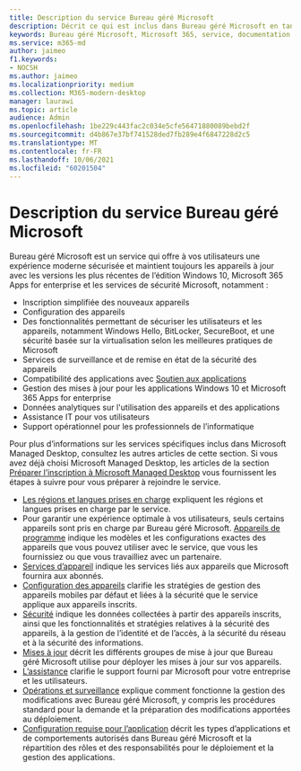 ```yaml
---
title: Description du service Bureau géré Microsoft
description: Décrit ce qui est inclus dans Bureau géré Microsoft en tant que service
keywords: Bureau géré Microsoft, Microsoft 365, service, documentation
ms.service: m365-md
author: jaimeo
f1.keywords:
- NOCSH
ms.author: jaimeo
ms.localizationpriority: medium
ms.collection: M365-modern-desktop
manager: laurawi
ms.topic: article
audience: Admin
ms.openlocfilehash: 1be229c443fac2c034e5cfe56471880089bebd2f
ms.sourcegitcommit: d4b867e37bf741528ded7fb289e4f6847228d2c5
ms.translationtype: MT
ms.contentlocale: fr-FR
ms.lasthandoff: 10/06/2021
ms.locfileid: "60201504"
---
```

# <a name="microsoft-managed-desktop-service-description"></a>Description du service Bureau géré Microsoft

Bureau géré Microsoft est un service qui offre à vos utilisateurs une expérience moderne sécurisée et maintient toujours les appareils à jour avec les versions les plus récentes de l’édition Windows 10, Microsoft 365 Apps for enterprise et les services de sécurité Microsoft, notamment :

- Inscription simplifiée des nouveaux appareils
- Configuration des appareils
- Des fonctionnalités permettant de sécuriser les utilisateurs et les appareils, notamment Windows Hello, BitLocker, SecureBoot, et une sécurité basée sur la virtualisation selon les meilleures pratiques de Microsoft
- Services de surveillance et de remise en état de la sécurité des appareils
- Compatibilité des applications avec [Soutien aux applications](/fasttrack/products-and-capabilities#app-assure)
- Gestion des mises à jour pour les applications Windows 10 et Microsoft 365 Apps for enterprise
- Données analytiques sur l'utilisation des appareils et des applications
- Assistance IT pour vos utilisateurs
- Support opérationnel pour les professionnels de l’informatique

Pour plus d’informations sur les services spécifiques inclus dans Microsoft Managed Desktop, consultez les autres articles de cette section. Si vous avez déjà choisi Microsoft Managed Desktop, les articles de la section [Préparer l’inscription à Microsoft Managed Desktop](../get-ready/index.md) vous fournissent les étapes à suivre pour vous préparer à rejoindre le service.

- [Les régions et langues prises en charge](regions-languages.md) expliquent les régions et langues prises en charge par le service.
- Pour garantir une expérience optimale à vos utilisateurs, seuls certains appareils sont pris en charge par Bureau géré Microsoft. [Appareils de programme](device-list.md) indique les modèles et les configurations exactes des appareils que vous pouvez utiliser avec le service, que vous les fournissiez ou que vous travailliez avec un partenaire.
- [Services d’appareil](device-services.md) indique les services liés aux appareils que Microsoft fournira aux abonnés.
- [Configuration des appareils](device-policies.md) clarifie les stratégies de gestion des appareils mobiles par défaut et liées à la sécurité que le service applique aux appareils inscrits.
- [Sécurité](security.md) indique les données collectées à partir des appareils inscrits, ainsi que les fonctionnalités et stratégies relatives à la sécurité des appareils, à la gestion de l’identité et de l’accès, à la sécurité du réseau et à la sécurité des informations.
- [Mises à jour](updates.md) décrit les différents groupes de mise à jour que Bureau géré Microsoft utilise pour déployer les mises à jour sur vos appareils.
- [L’assistance](support.md) clarifie le support fourni par Microsoft pour votre entreprise et les utilisateurs.
- [Opérations et surveillance](operations-and-monitoring.md) explique comment fonctionne la gestion des modifications avec Bureau géré Microsoft, y compris les procédures standard pour la demande et la préparation des modifications apportées au déploiement.
- [Configuration requise pour l’application](mmd-app-requirements.md) décrit les types d’applications et de comportements autorisés dans Bureau géré Microsoft et la répartition des rôles et des responsabilités pour le déploiement et la gestion des applications.
